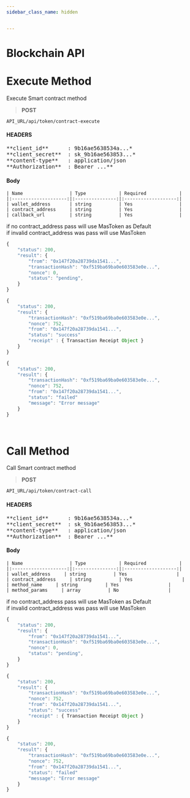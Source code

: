 ```yaml
---
sidebar_class_name: hidden


---
```


# Blockchain API

# Execute Method

Execute Smart contract method

>**POST** 

```
API_URL/api/token/contract-execute
```
#### HEADERS

<pre>
**client_id**      : 9b16ae5638534a...*
**client_secret**  : sk_9b16ae563853...* 
**content-type**   : application/json
**Authorization**  : Bearer ...**
</pre>

#### Body
    | Name                 | Type            | Required            |
    |:--------------------:|:---------------:|:-------------------:|
    | wallet_address       | string          | Yes                 |
    | contract_address     | string          | Yes                 |
    | callback_url         | string          | Yes                 |


if no contract_address pass will use MasToken as Default <br/>
if invalid contract_address was pass will use MasToken

```js title="Sample result"
{
    "status": 200,
    "result": {
        "from": "0x147f20a28739da1541...",
        "transactionHash": "0xf519ba69ba0e603583e0e...",
        "nonce": 0,
        "status": "pending",
    }
}
```

```js title="Sample Callback Success response"
{
    "status": 200,
    "result": {
        "transactionHash": "0xf519ba69ba0e603583e0e...",
        "nonce": 752,
        "from": "0x147f20a28739da1541...",
        "status": "success"
        "receipt" : { Transaction Receipt Object }
    }
}
```

```js title="Sample Callback Fail response"
{
    "status": 200,
    "result": {
        "transactionHash": "0xf519ba69ba0e603583e0e...",
        "nonce": 752,
        "from": "0x147f20a28739da1541...",
        "status": "failed"
        "message": "Error message"
    }
}
```

<br/>



# Call Method

Call Smart contract method

>**POST** 

```
API_URL/api/token/contract-call
```
#### HEADERS

<pre>
**client_id**      : 9b16ae5638534a...*
**client_secret**  : sk_9b16ae563853...* 
**content-type**   : application/json
**Authorization**  : Bearer ...**
</pre>

#### Body
    | Name                 | Type            | Required            |
    |:--------------------:|:---------------:|:-------------------:|
    | wallet_address     | string          | Yes                  |
    | contract_address     | string          | Yes                  |
    | method_name     | string          | Yes                  |
    | method_params     | array          | No                  |


if no contract_address pass will use MasToken as Default <br/>
if invalid contract_address was pass will use MasToken

```js title="Sample result"
{
    "status": 200,
    "result": {
        "from": "0x147f20a28739da1541...",
        "transactionHash": "0xf519ba69ba0e603583e0e...",
        "nonce": 0,
        "status": "pending",
    }
}
```

```js title="Sample Callback Success response"
{
    "status": 200,
    "result": {
        "transactionHash": "0xf519ba69ba0e603583e0e...",
        "nonce": 752,
        "from": "0x147f20a28739da1541...",
        "status": "success"
        "receipt" : { Transaction Receipt Object }
    }
}
```

```js title="Sample Callback Fail response"
{
    "status": 200,
    "result": {
        "transactionHash": "0xf519ba69ba0e603583e0e...",
        "nonce": 752,
        "from": "0x147f20a28739da1541...",
        "status": "failed"
        "message": "Error message"
    }
}
```

<br/>
